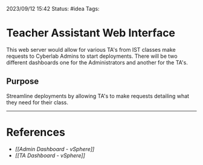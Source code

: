 2023/09/12 15:42
Status: #idea
Tags:

# Teacher Assistant Web Interface

This web server would allow for various TA's from IST classes make requests to Cyberlab Admins to start deployments. There will be two different dashboards one for the Administrators and another for the TA's.

## Purpose

Streamline deployments by allowing TA's to make requests detailing what they need for their class. 

---
# References

- *[[Admin Dashboard - vSphere]]*
- *[[TA Dashboard - vSphere]]*